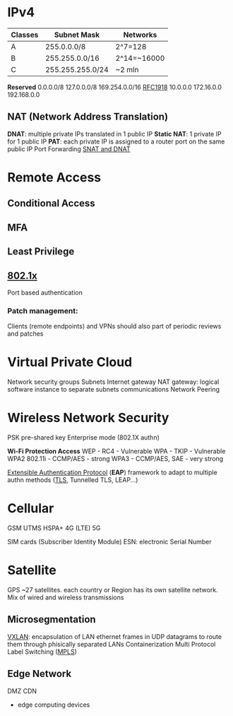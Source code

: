
# IPv4

| Classes | Subnet Mask      | Networks    |
| ------- | ---------------- | ----------- |
| A       | 255.0.0.0/8      | 2^7=128     |
| B       | 255.255.0.0/16   | 2^14=~16000 |
| C       | 255.255.255.0/24 | ~2 mln      |
**Reserved**
0.0.0.0/8
127.0.0.0/8
169.254.0.0/16
[RFC1918](https://www.rfc-editor.org/rfc/rfc1918.html)
	10.0.0.0
	172.16.0.0
	192.168.0.0

## NAT (Network Address Translation)
**DNAT**: multiple private IPs translated in 1 public IP
**Static NAT**: 1 private IP for 1 public IP
**PAT**: each private IP is assigned to a router port on the same public IP
Port Forwarding
[SNAT and DNAT](https://www.youtube.com/watch?v=wg8Hosr20yw)


# Remote Access
## Conditional Access
## MFA
## Least Privilege

## [802.1x](https://www.youtube.com/watch?v=dwPipQscMjM)
Port based authentication
### Patch management: 
Clients (remote endpoints) and VPNs should also part of periodic reviews and patches

# Virtual Private Cloud
Network security groups
Subnets
Internet gateway
NAT gateway: logical software instance to separate subnets communications
Network Peering

# Wireless Network Security
PSK pre-shared key
Enterprise mode (802.1X authn)

**Wi-Fi Protection Access**
WEP  - RC4 - Vulnerable
WPA  - TKIP - Vulnerable
WPA2 802.11i - CCMP/AES - strong
WPA3 - CCMP/AES, SAE - very strong

[Extensible Authentication Protocol](https://en.wikipedia.org/wiki/Extensible_Authentication_Protocol) (**EAP**)
framework to adapt to multiple authn methods ([TLS](https://en.wikipedia.org/wiki/Extensible_Authentication_Protocol#EAP_Transport_Layer_Security_(EAP-TLS)), Tunnelled TLS, LEAP...)

# Cellular
GSM
UTMS
HSPA+
4G (LTE)
5G 

SIM cards (Subscriber Identity Module)
ESN: electronic Serial Number

# Satellite
GPS ~27 satellites. each country or Region has its own satellite network.
Mix of wired and wireless transmissions

## Microsegmentation
[VXLAN](https://en.wikipedia.org/wiki/Virtual_Extensible_LAN): encapsulation of LAN ethernet frames in UDP datagrams to route them through phisically  separated LANs
Containerization
Multi Protocol Label Switching ([MPLS](https://en.wikipedia.org/wiki/Multiprotocol_Label_Switching))

## Edge Network
DMZ
CDN
- edge computing devices
